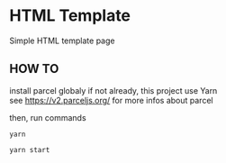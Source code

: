 # HTML Template

Simple HTML template page

## HOW TO

install parcel globaly if not already, this project use Yarn  
see https://v2.parceljs.org/ for more infos about parcel

then, run commands

```console
yarn

yarn start
```
